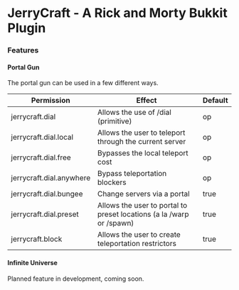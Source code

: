 # JerryCraft - A Rick and Morty Bukkit Plugin

###  Features

#### Portal Gun

The portal gun can be used in a few different ways.

|Permission|Effect|Default|
|---|---|---|
|jerrycraft.dial|Allows the use of /dial (primitive)|op|
|jerrycraft.dial.local|Allows the user to teleport through the current server|op|
|jerrycraft.dial.free|Bypasses the local teleport cost|op|
|jerrycraft.dial.anywhere|Bypass teleportation blockers|op|
|jerrycraft.dial.bungee|Change servers via a portal|true|
|jerrycraft.dial.preset|Allows the user to portal to preset locations (a la /warp or /spawn) |true|
|jerrycraft.block|Allows the user to create teleportation restrictors|true|

#### Infinite Universe

Planned feature in development, coming soon.